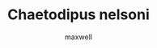 ---
layout: post
author: maxwell
title: Chaetodipus nelsoni
description: 
tags: []
image: 
  feature: 
  credit: 
  creditlink: 
permalink: chaetodipus-nelsoni
---